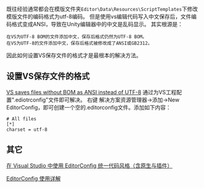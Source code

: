 既往经验通常都会在模版文件夹``Editor\Data\Resources\ScriptTemplates``下修改模版文件的编码格式为utf-8编码。
但是使用vs编辑代码写入中文保存后，文件编码格式变成ANSI，导致在Unity编辑器中的中文是乱码显示。
其实根源是：
```
在VS为UTF-8 BOM的文件添加中文，保存后格式仍然为UTF-8 BOM。
在VS为UTF-8的文件添加中文，保存后格式被修改成了ANSI或GB2312。
```
因此如何设置VS保存文件的格式才是最根本的解决方法。

## 设置VS保存文件的格式
[VS saves files without BOM as ANSI instead of UTF-8](https://developercommunity.visualstudio.com/t/vs-saves-files-without-bom-as-ansi-instead-of-utf/364271)
通过为VS工程配置".ediotrconfig"文件即可解决。
右键 解决方案资源管理器->添加->New EditorConfig，即可创建一个空的.editorconfig文件。添加如下内容：
```
# All files
[*]
charset = utf-8
```

## 其它
[在 Visual Studio 中使用 EditorConfig 统一代码风格（含原生与插件）](https://www.codercto.com/a/39910.html)

[EditorConfig 使用详解](https://blog.csdn.net/lwx931449660/article/details/120451417?utm_medium=distribute.pc_relevant.none-task-blog-2~default~baidujs_title~default-0-120451417-blog-119480088.pc_relevant_aa_2&spm=1001.2101.3001.4242.1&utm_relevant_index=3)